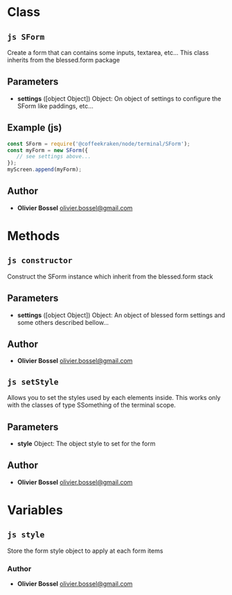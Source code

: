
# Class


## ```js SForm ```


Create a form that can contains some inputs, textarea, etc...
This class inherits from the blessed.form package

## Parameters

- **settings** ([object Object]) Object: On object of settings to configure the SForm like paddings, etc...



## Example (js)

```js
const SForm = require('@coffeekraken/node/terminal/SForm');
const myForm = new SForm({
   // see settings above...
});
myScreen.append(myForm);
```


## Author
- **Olivier Bossel** <a href="mailto:olivier.bossel@gmail.com">olivier.bossel@gmail.com</a> 


# Methods


## ```js constructor ```


Construct the SForm instance which inherit from the blessed.form stack

## Parameters

- **settings** ([object Object]) Object: An object of blessed form settings and some others described bellow...




## Author
- **Olivier Bossel** <a href="mailto:olivier.bossel@gmail.com">olivier.bossel@gmail.com</a> 



## ```js setStyle ```


Allows you to set the styles used by each elements inside.
This works only with the classes of type SSomething of the terminal scope.

## Parameters

- **style**  Object: The object style to set for the form




## Author
- **Olivier Bossel** <a href="mailto:olivier.bossel@gmail.com">olivier.bossel@gmail.com</a> 


# Variables


## ```js style ```


Store the form style object to apply at each form items



### Author
- **Olivier Bossel** <a href="mailto:olivier.bossel@gmail.com">olivier.bossel@gmail.com</a> 

